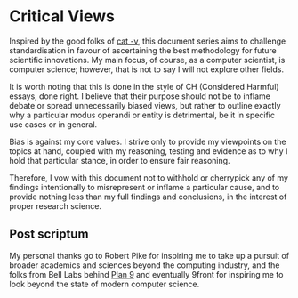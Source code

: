 # Critical Views
Inspired by the good folks of [cat -v](http://cat-v.org), this document series
aims to challenge standardisation in favour of ascertaining the best
methodology for future scientific innovations. My main focus, of course, as a
computer scientist, is computer science; however, that is not to say I will not
explore other fields.

It is worth noting that this is done in the style of CH (Considered Harmful)
essays, done right. I believe that their purpose should not be to inflame debate
or spread unnecessarily biased views, but rather to outline exactly why a
particular modus operandi or entity is detrimental, be it in specific use cases
or in general.

Bias is against my core values. I strive only to provide my viewpoints on the
topics at hand, coupled with my reasoning, testing and evidence as to why I
hold that particular stance, in order to ensure fair reasoning.

Therefore, I vow with this document not to withhold or cherrypick any of my
findings intentionally to misrepresent or inflame a particular cause, and to
provide nothing less than my full findings and conclusions, in the interest of
proper research science.

## Post scriptum
My personal thanks go to Robert Pike for inspiring me to take up a pursuit of
broader academics and sciences beyond the computing industry, and the folks
from Bell Labs behind [Plan 9](https://9p.io/plan9) and eventually 9front for
inspiring me to look beyond the state of modern computer science.
